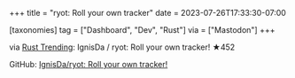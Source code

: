 +++
title = "ryot: Roll your own tracker"
date = 2023-07-26T17:33:30-07:00

[taxonomies]
tag = ["Dashboard", "Dev", "Rust"]
via = ["Mastodon"]
+++

via [Rust Trending](https://botsin.space/@RustTrending/110782689521413588): IgnisDa / ryot: Roll your own tracker! ★452

<!-- more -->

GitHub: [IgnisDa/ryot: Roll your own tracker!](https://github.com/IgnisDa/ryot)
